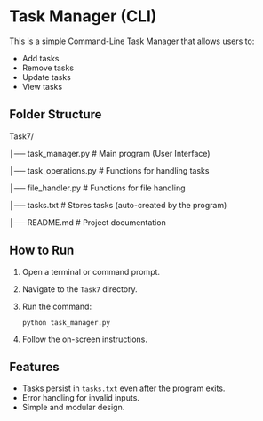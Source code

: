 # Task Manager (CLI)
This is a simple Command-Line Task Manager that allows users to:
- Add tasks
- Remove tasks
- Update tasks
- View tasks

## Folder Structure

Task7/

   │── task_manager.py # Main program (User Interface)

   │── task_operations.py # Functions for handling tasks

   │── file_handler.py # Functions for file handling

   │── tasks.txt # Stores tasks (auto-created by the program)

   │── README.md # Project documentation


## How to Run
1. Open a terminal or command prompt.
2. Navigate to the `Task7` directory.
3. Run the command:  

   ```
   python task_manager.py
   ```
5. Follow the on-screen instructions.

## Features
- Tasks persist in `tasks.txt` even after the program exits.
- Error handling for invalid inputs.
- Simple and modular design.


